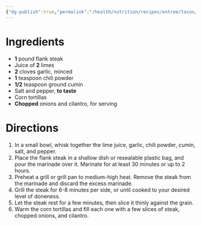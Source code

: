 ```yaml
---
{"dg-publish":true,"permalink":"/health/nutrition/recipes/entree/tacos/carne-asada-street-tacos/","tags":["cookmate"]}
---
```




# Ingredients

-   **1** pound flank steak
-   Juice of **2** limes
-   **2** cloves garlic, minced
-   **1** teaspoon chili powder
-   **1/2** teaspoon ground cumin
-   Salt and pepper, **to taste**
-   Corn tortillas
-   **Chopped** onions and cilantro, for serving

# Directions

1) In a small bowl, whisk together the lime juice, garlic, chili powder, cumin, salt, and pepper.
2) Place the flank steak in a shallow dish or resealable plastic bag, and pour the marinade over it. Marinate for at least 30 minutes or up to 2 hours.
3) Preheat a grill or grill pan to medium-high heat. Remove the steak from the marinade and discard the excess marinade.
4) Grill the steak for 6-8 minutes per side, or until cooked to your desired level of doneness.
5) Let the steak rest for a few minutes, then slice it thinly against the grain.
6) Warm the corn tortillas and fill each one with a few slices of steak, chopped onions, and cilantro.